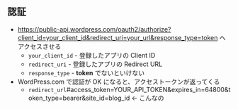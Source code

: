 ## 認証
* https://public-api.wordpress.com/oauth2/authorize?client_id=your_client_id&redirect_uri=your_url&response_type=token へアクセスさせる
  - `your_client_id` - 登録したアプリの Client ID
  - `redirect_uri` - 登録したアプリの Redirect URL
  - `response_type` - **token** でないといけない
* WordPress.com で認証が OK になると、アクセストークンが返ってくる
  - `redirect_url`#access_token=YOUR_API_TOKEN&expires_in=64800&token_type=bearer&site_id=blog_id <- こんなの
